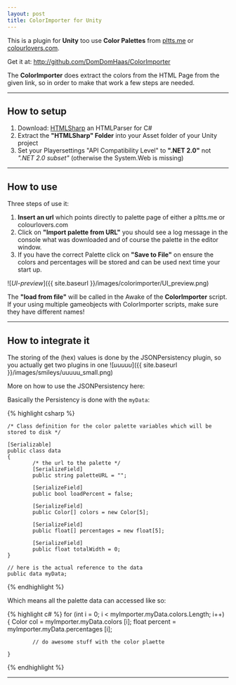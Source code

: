 ```yaml
---
layout: post
title: ColorImporter for Unity
---
```


This is a plugin for **Unity** too use **Color Palettes** from [pltts.me](https://www.pltts.me) or [colourlovers.com](https://www.colourlovers.com).

Get it at: <http://github.com/DomDomHaas/ColorImporter>

The **ColorImporter** does extract the colors from the HTML Page from the given link, so in order to make that work a few steps are needed.

---


## How to setup

1. Download: [HTMLSharp](https://github.com/wallerdev/htmlsharp) an HTMLParser for C#
2. Extract the **"HTMLSharp" Folder** into your Asset folder of your Unity project
3. Set your Playersettings "API Compatibility Level" to **".NET 2.0"** not _".NET 2.0 subset"_ (otherwise the System.Web is missing)

---



## How to use

Three steps of use it:

1. **Insert an url** which points directly to palette page of either a pltts.me or colourlovers.com
2. Click on **"Import palette from URL"** you should see a log message in the console what was downloaded and of course the palette in the editor window.
3. If you have the correct Palette click on **"Save to File"** on ensure the colors and percentages will be stored and can be used next time your start up.

![_UI-preview_]({{ site.baseurl }}/images/colorimporter/UI_preview.png)


The **"load from file"** will be called in the Awake of the **ColorImporter** script.
If your using multiple gameobjects with ColorImporter scripts, make sure they have different names!

---



## How to integrate it

The storing of the (hex) values is done by the JSONPersistency plugin, so you actually get two plugins in one ![_uuuuu_]({{ site.baseurl }}/images/smileys/uuuuu_small.png)


More on how to use the JSONPersistency here:

Basically the Persistency is done with the `myData`: 

{% highlight csharp %}

    /* Class definition for the color palette variables which will be stored to disk */

    [Serializable]
    public class data
    {
            /* the url to the palette */
            [SerializeField]
            public string paletteURL = "";
            
            [SerializeField]
            public bool loadPercent = false;

            [SerializeField]
            public Color[] colors = new Color[5];

            [SerializeField]
            public float[] percentages = new float[5];

            [SerializeField]
            public float totalWidth = 0;
    }

    // here is the actual reference to the data
    public data myData;
        
{% endhighlight %}


Which means all the palette data can accessed like so:

{% highlight c# %}
    for (int i = 0; i < myImporter.myData.colors.Length; i++) {
            Color col = myImporter.myData.colors [i];
            float percent = myImporter.myData.percentages [i];
    
    
            // do awesome stuff with the color plaette
            
    }

{% endhighlight %}

---

